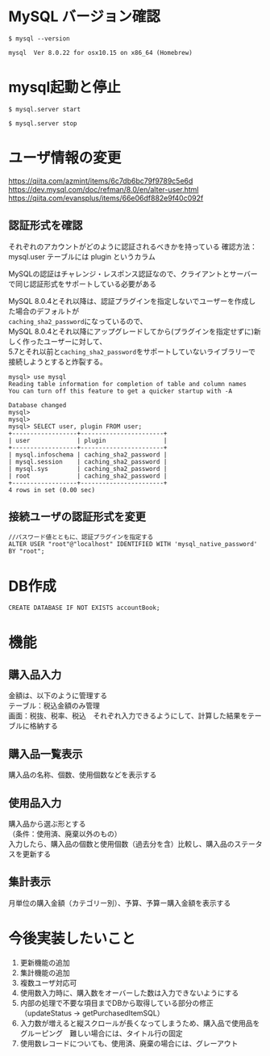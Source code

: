

# MySQL バージョン確認
```
$ mysql --version

mysql  Ver 8.0.22 for osx10.15 on x86_64 (Homebrew)
```


# mysql起動と停止 
```
$ mysql.server start

$ mysql.server stop
```


# ユーザ情報の変更

https://qiita.com/azmint/items/6c7db6bc79f9789c5e6d  
https://dev.mysql.com/doc/refman/8.0/en/alter-user.html  
https://qiita.com/evansplus/items/66e06df882e9f40c092f  

## 認証形式を確認

それぞれのアカウントがどのように認証されるべきかを持っている 
確認方法： mysql.user テーブルには plugin というカラム  
  
MySQLの認証はチャレンジ・レスポンス認証なので、クライアントとサーバーで同じ認証形式をサポートしている必要がある  

MySQL 8.0.4とそれ以降は、認証プラグインを指定しないでユーザーを作成した場合のデフォルトが  
`caching_sha2_password`になっているので、  
MySQL 8.0.4とそれ以降にアップグレードしてから(プラグインを指定せずに)新しく作ったユーザーに対して、  
5.7とそれ以前と`caching_sha2_password`をサポートしていないライブラリーで接続しようとすると炸裂する。

```
mysql> use mysql
Reading table information for completion of table and column names
You can turn off this feature to get a quicker startup with -A

Database changed
mysql> 
mysql> 
mysql> SELECT user, plugin FROM user;
+------------------+-----------------------+
| user             | plugin                |
+------------------+-----------------------+
| mysql.infoschema | caching_sha2_password |
| mysql.session    | caching_sha2_password |
| mysql.sys        | caching_sha2_password |
| root             | caching_sha2_password |
+------------------+-----------------------+
4 rows in set (0.00 sec)

```

## 接続ユーザの認証形式を変更
```
//パスワード値とともに、認証プラグインを指定する
ALTER USER "root"@"localhost" IDENTIFIED WITH 'mysql_native_password' BY "root";

```


# DB作成
```
CREATE DATABASE IF NOT EXISTS accountBook;
```


# 機能

## 購入品入力
金額は、以下のように管理する  
テーブル：税込金額のみ管理  
画面：税抜、税率、税込　それぞれ入力できるようにして、計算した結果をテーブルに格納する  

## 購入品一覧表示
購入品の名称、個数、使用個数などを表示する  

## 使用品入力
購入品から選ぶ形とする  
（条件：使用済、廃棄以外のもの）  
入力したら、購入品の個数と使用個数（過去分を含）比較し、購入品のステータスを更新する  

## 集計表示
月単位の購入金額（カテゴリー別）、予算、予算ー購入金額を表示する  



# 今後実装したいこと

1. 更新機能の追加
2. 集計機能の追加
3. 複数ユーザ対応可
4. 使用数入力時に、購入数をオーバーした数は入力できないようにする
5. 内部の処理で不要な項目までDBから取得している部分の修正（updateStatus -> getPurchasedItemSQL）
6. 入力数が増えると縦スクロールが長くなってしまうため、購入品で使用品をグルーピング　難しい場合には、タイトル行の固定
7. 使用数レコードについても、使用済、廃棄の場合には、グレーアウト